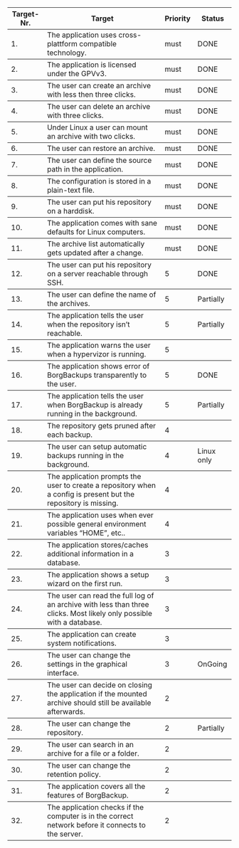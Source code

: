 
<table>


<colgroup>
<col>

<col>

<col>

<col>
</colgroup>
<thead>
<tr>
<th>Target-Nr.</th>
<th>Target</th>
<th>Priority</th>
<th>Status</th>
</tr>
</thead>

<tbody>
<tr>
<td>1.</td>
<td>The application uses cross-plattform compatible technology.</td>
<td>must</td>
<td>DONE</td>
</tr>
</tbody>

<tbody>
<tr>
<td>2.</td>
<td>The application is licensed under the GPVv3.</td>
<td>must</td>
<td>DONE</td>
</tr>
</tbody>

<tbody>
<tr>
<td>3.</td>
<td>The user can create an archive with less then three clicks.</td>
<td>must</td>
<td>DONE</td>
</tr>
</tbody>

<tbody>
<tr>
<td>4.</td>
<td>The user can delete an archive with three clicks.</td>
<td>must</td>
<td>DONE</td>
</tr>
</tbody>

<tbody>
<tr>
<td>5.</td>
<td>Under Linux a user can mount an archive with two clicks.</td>
<td>must</td>
<td>DONE</td>
</tr>
</tbody>

<tbody>
<tr>
<td>6.</td>
<td>The user can restore an archive.</td>
<td>must</td>
<td>DONE</td>
</tr>
</tbody>

<tbody>
<tr>
<td>7.</td>
<td>The user can define the source path in the application.</td>
<td>must</td>
<td>DONE</td>
</tr>
</tbody>

<tbody>
<tr>
<td>8.</td>
<td>The configuration is stored in a plain-text file.</td>
<td>must</td>
<td>DONE</td>
</tr>
</tbody>

<tbody>
<tr>
<td>9.</td>
<td>The user can put his repository on a harddisk.</td>
<td>must</td>
<td>DONE</td>
</tr>
</tbody>

<tbody>
<tr>
<td>10.</td>
<td>The application comes with sane defaults for Linux computers.</td>
<td>must</td>
<td>DONE</td>
</tr>
</tbody>

<tbody>
<tr>
<td>11.</td>
<td>The archive list automatically gets updated after a change.</td>
<td>must</td>
<td>DONE</td>
</tr>
</tbody>

<tbody>
<tr>
<td>12.</td>
<td>The user can put his repository on a server reachable through SSH.</td>
<td>5</td>
<td>DONE</td>
</tr>
</tbody>

<tbody>
<tr>
<td>13.</td>
<td>The user can define the name of the archives.</td>
<td>5</td>
<td>Partially</td>
</tr>
</tbody>

<tbody>
<tr>
<td>14.</td>
<td>The application tells the user when the repository isn&rsquo;t reachable.</td>
<td>5</td>
<td>Partially</td>
</tr>
</tbody>

<tbody>
<tr>
<td>15.</td>
<td>The application warns the user when a hypervizor is running.</td>
<td>5</td>
<td>&#xa0;</td>
</tr>
</tbody>

<tbody>
<tr>
<td>16.</td>
<td>The application shows error of BorgBackups transparently to the user.</td>
<td>5</td>
<td>DONE</td>
</tr>
</tbody>

<tbody>
<tr>
<td>17.</td>
<td>The application tells the user when BorgBackup is already running in the background.</td>
<td>5</td>
<td>Partially</td>
</tr>
</tbody>

<tbody>
<tr>
<td>18.</td>
<td>The repository gets pruned after each backup.</td>
<td>4</td>
<td>&#xa0;</td>
</tr>
</tbody>

<tbody>
<tr>
<td>19.</td>
<td>The user can setup automatic backups running in the background.</td>
<td>4</td>
<td>Linux only</td>
</tr>
</tbody>

<tbody>
<tr>
<td>20.</td>
<td>The application prompts the user to create a repository when a config is present but the repository is missing.</td>
<td>4</td>
<td>&#xa0;</td>
</tr>
</tbody>

<tbody>
<tr>
<td>21.</td>
<td>The application uses when ever possible general environment variables &ldquo;HOME&rdquo;, etc..</td>
<td>4</td>
<td>&#xa0;</td>
</tr>
</tbody>

<tbody>
<tr>
<td>22.</td>
<td>The application stores/caches additional information in a database.</td>
<td>3</td>
<td>&#xa0;</td>
</tr>
</tbody>

<tbody>
<tr>
<td>23.</td>
<td>The application shows a setup wizard on the first run.</td>
<td>3</td>
<td>&#xa0;</td>
</tr>
</tbody>

<tbody>
<tr>
<td>24.</td>
<td>The user can read the full log of an archive with less than three clicks. Most likely only possible with a database.</td>
<td>3</td>
<td>&#xa0;</td>
</tr>
</tbody>

<tbody>
<tr>
<td>25.</td>
<td>The application can create system notifications.</td>
<td>3</td>
<td>&#xa0;</td>
</tr>
</tbody>

<tbody>
<tr>
<td>26.</td>
<td>The user can change the settings in the graphical interface.</td>
<td>3</td>
<td>OnGoing</td>
</tr>
</tbody>

<tbody>
<tr>
<td>27.</td>
<td>The user can decide on closing the application if the mounted archive should still be available afterwards.</td>
<td>2</td>
<td>&#xa0;</td>
</tr>
</tbody>

<tbody>
<tr>
<td>28.</td>
<td>The user can change the repository.</td>
<td>2</td>
<td>Partially</td>
</tr>
</tbody>

<tbody>
<tr>
<td>29.</td>
<td>The user can search in an archive for a file or a folder.</td>
<td>2</td>
<td>&#xa0;</td>
</tr>
</tbody>

<tbody>
<tr>
<td>30.</td>
<td>The user can change the retention policy.</td>
<td>2</td>
<td>&#xa0;</td>
</tr>
</tbody>

<tbody>
<tr>
<td>31.</td>
<td>The application covers all the features of BorgBackup.</td>
<td>2</td>
<td>&#xa0;</td>
</tr>
</tbody>

<tbody>
<tr>
<td>32.</td>
<td>The application checks if the computer is in the correct network before it connects to the server.</td>
<td>2</td>
<td>&#xa0;</td>
</tr>
</tbody>
</table>

